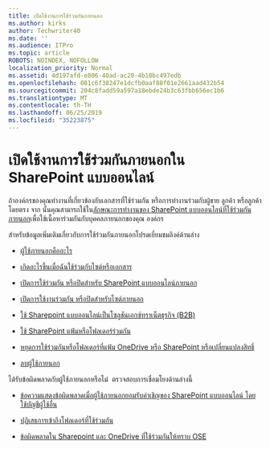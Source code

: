 ```yaml
---
title: เปิดใช้งานการใช้ร่วมกันภายนอก
ms.author: kirks
author: Techwriter40
ms.date: ''
ms.audience: ITPro
ms.topic: article
ROBOTS: NOINDEX, NOFOLLOW
localization_priority: Normal
ms.assetid: 4d197afd-e806-40ad-ac20-4b10bc497edb
ms.openlocfilehash: 081c6f38247e1dcfb0aaf88f01e2661aad432b54
ms.sourcegitcommit: 204c8fadd59a597a18ebde24b3c63fbb656ec1b6
ms.translationtype: MT
ms.contentlocale: th-TH
ms.lasthandoff: 06/25/2019
ms.locfileid: "35223875"
---
```

# <a name="enable-external-sharing-in-sharepoint-online"></a>เปิดใช้งานการใช้ร่วมกันภายนอกใน SharePoint แบบออนไลน์

ถ้าองค์กรของคุณทำงานที่เกี่ยวข้องกับเอกสารที่ใช้ร่วมกัน หรือการทำงานร่วมกับผู้ขาย ลูกค้า หรือลูกค้าโดยตรง จาก นั้นคุณสามารถใช้ใน[ลักษณะการทำงานของ SharePoint แบบออนไลน์ที่ใช้ร่วมกันภายนอก](https://docs.microsoft.com/sharepoint/external-sharing-overview)เพื่อใช้เนื้อหาร่วมกันกับบุคคลภายนอกของคุณ องค์กร

สำหรับข้อมูลเพิ่มเติมเกี่ยวกับการใช้ร่วมกันภายนอกโปรดเยี่ยมชมลิงค์ด้านล่าง

- [ผู้ใช้ภายนอกคืออะไร](https://docs.microsoft.com/sharepoint/external-sharing-overview#what-is-an-external-user)

- [เกิดอะไรขึ้นเมื่อฉันใช้ร่วมกับไซต์หรือเอกสาร](https://docs.microsoft.com/sharepoint/external-sharing-overview#what-happens-when-i-share-a-site-or-document)


- [เปิดการใช้ร่วมกัน หรือปิดสำหรับ SharePoint แบบออนไลน์ภายนอก](https://docs.microsoft.com/sharepoint/turn-external-sharing-on-or-off)

- [เปิดการใช้งานร่วมกัน หรือปิดสำหรับไซต์ภายนอก](https://docs.microsoft.com/sharepoint/change-external-sharing-site)

- [ใช้ Sharepoint แบบออนไลน์เป็นโซลูชันเอกซ์ทราเน็ตธุรกิจ (B2B)](https://docs.microsoft.com/sharepoint/create-b2b-extranet)

- [ใช้ SharePoint แฟ้มหรือโฟลเดอร์ร่วมกัน](https://support.office.com/article/share-sharepoint-files-or-folders-1fe37332-0f9a-4719-970e-d2578da4941c)

- [หยุดการใช้ร่วมกันหรือโฟลเดอร์ที่แฟ้ม OneDrive หรือ SharePoint หรือเปลี่ยนแปลงสิทธิ์](https://support.office.com/article/stop-sharing-onedrive-or-sharepoint-files-or-folders-or-change-permissions-0a36470f-d7fe-40a0-bd74-0ac6c1e13323?ui=en-US&amp;rs=en-US&amp;ad=US)

- [ลบผู้ใช้ภายนอก](https://docs.microsoft.com/sharepoint/remove-users#delete-a-guest-from-the-microsoft-365-admin-center)

ได้รับข้อผิดพลาดกับผู้ใช้ภายนอกหรือไม่ &nbsp;ตรวจสอบการเชื่อมโยงด้านล่างนี้

- [ข้อความแสดงข้อผิดพลาดเมื่อผู้ใช้ภายนอกยอมรับคำเชิญของ SharePoint แบบออนไลน์ โดยใช้บัญชีผู้ใช้อื่น](https://support.office.com/article/Error-message-when-an-external-user-accepts-a-SharePoint-Online-invitation-by-using-another-account-f0d34413-ea7c-42c7-a485-c4e5d421e5f0- )

- [ปฏิเสธการเข้าถึงโฟลเดอร์ที่ใช้ร่วมกัน](https://support.office.com/client/d678b57a-53ad-4414-9423-d8726a0c532f)

- [ข้อผิดพลาดใน Sharepoint และ OneDrive ที่ใช้ร่วมกันให้ทราบ OSE](https://docs.microsoft.com/sharepoint/sharepoint-onedrive-error-message)

